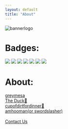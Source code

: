 ```yaml
---
layout: default
title: "About"
---
```


<img src="https://bored-entertainment.github.io/themesacomplex" alt="bannerlogo" class="bannerlogo">

<h1 class="text-center">Badges:</h1>
<img src="https://img.shields.io/github/repo-size/Bored-Entertainment/themesacomplex?style=for-the-badge">
<img src="https://img.shields.io/github/stars/Bored-Entertainment/themesacomplex?style=for-the-badge">
<img src="https://img.shields.io/github/forks/Bored-Entertainment/themesacomplex?style=for-the-badge">
<img src="https://img.shields.io/github/last-commit/Bored-Entertainment/themesacomplex?style=for-the-badge">
<img src="https://img.shields.io/website?style=for-the-badge&up_message=online&url=https%3A%2F%2Fmesacomplex.tk">
<img src="https://img.shields.io/github/license/Bored-Entertainment/themesacomplex?style=for-the-badge">
<a href="https://canary.discord.com/invite/7qTNdXd"><img src="https://img.shields.io/discord/417916767487393792?color=%235539CC&label=Discord&logo=Discord&logoColor=white&style=for-the-badge"></a>


<h1 class="text-center">About:</h1>
<a class="list" href="greymesa">greymesa</a><br>
<a class="list" href="duck">The Duck🦆</a><br>
<a class="list" href="cupofdirtfordinner">cupofdirtfordinner🥤</a><br>
<a class="list" href="slash/index.html">amhooman(or swordslasher)</a><br>
<br>
<a class="list" href="/info/contact">Contact Us</a>


<script>
document.getElementById("aboutNav").classList.add("active");
</script>
